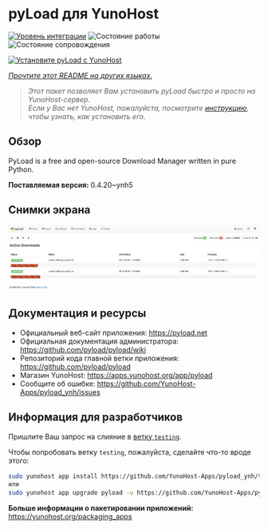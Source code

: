 <!--
Важно: этот README был автоматически сгенерирован <https://github.com/YunoHost/apps/tree/master/tools/readme_generator>
Он НЕ ДОЛЖЕН редактироваться вручную.
-->

# pyLoad для YunoHost

[![Уровень интеграции](https://apps.yunohost.org/badge/integration/pyload)](https://ci-apps.yunohost.org/ci/apps/pyload/)
![Состояние работы](https://apps.yunohost.org/badge/state/pyload)
![Состояние сопровождения](https://apps.yunohost.org/badge/maintained/pyload)

[![Установите pyLoad с YunoHost](https://install-app.yunohost.org/install-with-yunohost.svg)](https://install-app.yunohost.org/?app=pyload)

*[Прочтите этот README на других языках.](./ALL_README.md)*

> *Этот пакет позволяет Вам установить pyLoad быстро и просто на YunoHost-сервер.*  
> *Если у Вас нет YunoHost, пожалуйста, посмотрите [инструкцию](https://yunohost.org/install), чтобы узнать, как установить его.*

## Обзор

PyLoad is a free and open-source Download Manager written in pure Python.


**Поставляемая версия:** 0.4.20~ynh5

## Снимки экрана

![Снимок экрана pyLoad](./doc/screenshots/sample.png)

## Документация и ресурсы

- Официальный веб-сайт приложения: <https://pyload.net>
- Официальная документация администратора: <https://github.com/pyload/pyload/wiki>
- Репозиторий кода главной ветки приложения: <https://github.com/pyload/pyload>
- Магазин YunoHost: <https://apps.yunohost.org/app/pyload>
- Сообщите об ошибке: <https://github.com/YunoHost-Apps/pyload_ynh/issues>

## Информация для разработчиков

Пришлите Ваш запрос на слияние в [ветку `testing`](https://github.com/YunoHost-Apps/pyload_ynh/tree/testing).

Чтобы попробовать ветку `testing`, пожалуйста, сделайте что-то вроде этого:

```bash
sudo yunohost app install https://github.com/YunoHost-Apps/pyload_ynh/tree/testing --debug
или
sudo yunohost app upgrade pyload -u https://github.com/YunoHost-Apps/pyload_ynh/tree/testing --debug
```

**Больше информации о пакетировании приложений:** <https://yunohost.org/packaging_apps>

